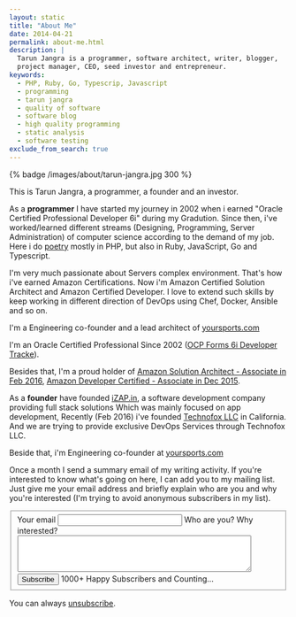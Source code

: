 ```yaml
---
layout: static
title: "About Me"
date: 2014-04-21
permalink: about-me.html
description: |
  Tarun Jangra is a programmer, software architect, writer, blogger,
  project manager, CEO, seed investor and entrepreneur.
keywords:
  - PHP, Ruby, Go, Typescrip, Javascript
  - programming
  - tarun jangra
  - quality of software
  - software blog
  - high quality programming
  - static analysis
  - software testing
exclude_from_search: true
---
```


{% badge /images/about/tarun-jangra.jpg 300 %}

This is Tarun Jangra, a programmer, a founder and an investor.

As a **programmer** I have started my journey in 2002 when i earned
"Oracle Certified Professional Developer 6i" during my Gradution.
Since then, i've worked/learned different streams (Designing, Programming, Server 
Administration) of computer science according to the demand of my job. 
Here i do [poetry](https://github.com/tarunjangra) mostly in PHP, but also in Ruby,
JavaScript, Go and Typescript.

I'm very much passionate about Servers complex environment. That's how i've earned Amazon Certifications. Now i'm Amazon Certified Solution Architect and Amazon Certified Developer. I love to extend such skills by keep working in different direction of DevOps using Chef, Docker, Ansible and so on.

I'm a Engineering co-founder and a lead architect of
[yoursports.com](https://www.yoursports.com) 

I'm an Oracle Certified Professional Since 2002
([OCP Forms 6i Developer Tracke](https://blogs.oracle.com/certification/entry/oracle_retires_oracle_internet)).

Besides that, I'm a proud holder of 
[Amazon Solution Architect - Associate in Feb 2016](https://aws.amazon.com/certification/certified-solutions-architect-associate/),
[Amazon Developer Certified - Associate in Dec 2015](https://aws.amazon.com/certification/certified-developer-associate/).

As a **founder** have founded [iZAP.in](http://www.izap.in/),
a software development company providing full stack solutions
Which was mainly focused on app development, Recently (Feb 2016) i've founded
[Technofox LLC](https://www.corporationwiki.com/p/2mw88u/technofox-llc) in
California. And we are trying to provide exclusive DevOps Services through
Technofox LLC.

Beside that, i'm Engineering co-founder at [yoursports.com](https://www.yoursports.com)

Once a month I send a summary email of my writing activity. If
you're interested to know what's going on here, I can add you to my
mailing list. Just give me your email address and briefly explain who are
you and why you're interested (I'm trying to avoid anonymous
subscribers in my list).

<form class="unprintable" action="http://formspree.io/blog@tarunjangra.com" method="POST"><fieldset id="form">
  <input type="hidden" name="_next" value="http://www.tarunjangra.com/subscribed.html"/>
  <input type="hidden" name="_subject" value="subscribe me"/>
  <input type="hidden" name="_format" value="text"/>
  <label for="email">Your email</label>
  <input id="email" class="field field-text" name="email" size="25" maxlength="255" type="email" required="required"/>
  <label for="reason">Who are you? Why interested?</label>
  <textarea id="reason" cols="50" name="reason" class="field field-text" rows="4" required="required"></textarea>
  <label for="subscribe">&nbsp;</label>
  <button id="subscribe" class="field">Subscribe</button>
  <span class="note">1000+ Happy Subscribers and Counting...</span>
</fieldset></form>

You can always [unsubscribe](/unsubscribe.html).

<script src="http://platform.twitter.com/oct.js" async='async' defer='defer'></script>
<script src="/js/about.js?{{ site.data['hash'] }}"></script>
